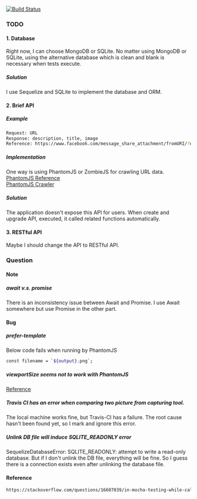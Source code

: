 [![Build Status](https://travis-ci.com/sfffaaa/bookmark.svg?branch=master)](https://travis-ci.com/sfffaaa/bookmark)


### TODO
#### 1. Database
Right now, I can choose MongoDB or SQLite. No matter using MongoDB or SQLite,
using the alternative database which is clean and blank is necessary when tests execute. </br>
##### Solution
I use Sequelize and SQLite to implement the database and ORM.
#### 2. Brief API
##### Example
``` bash
Request: URL
Response: description, title, image
Reference: https://www.facebook.com/message_share_attachment/fromURI/?dpr=2
```
##### Implementation
One way is using PhantomJS or ZombieJS for crawling URL data. </br>
[PhantomJS Reference](http://phantomjs.org/page-automation.html) </br>
[PhantomJS Crawler](https://segmentfault.com/a/1190000009409131)
##### Solution
The application doesn't expose this API for users. When create and upgrade API, executed, it called related functions automatically.

#### 3. RESTful API
Maybe I should change the API to RESTful API.

### Question
#### Note
##### await v.s. promise
There is an inconsistency issue between Await and Promise. I use Await somewhere but use Promise in the other part.
#### Bug
##### prefer-template
Below code fails when running by PhantomJS
``` bash
const filename = `${output}.png`;
```
##### viewportSize seems not to work with PhantomJS
[Reference](https://stackoverflow.com/questions/13390859/viewportsize-seems-not-to-work-with-phantomjs)

##### Travis CI has an error when comparing two picture from capturing tool.
The local machine works fine, but Travis-CI has a failure. The root cause hasn't been found yet, so I mark and ignore this error.

##### Unlink DB file will induce SQLITE_READONLY error
SequelizeDatabaseError: SQLITE_READONLY: attempt to write a read-only database. But if I don't unlink the DB file, everything will be fine. So I guess there is a connection exists even after unlinking the database file.

#### Reference
``` bash
https://stackoverflow.com/questions/16607039/in-mocha-testing-while-calling-asynchronous-function-how-to-avoid-the-timeout-er
```
